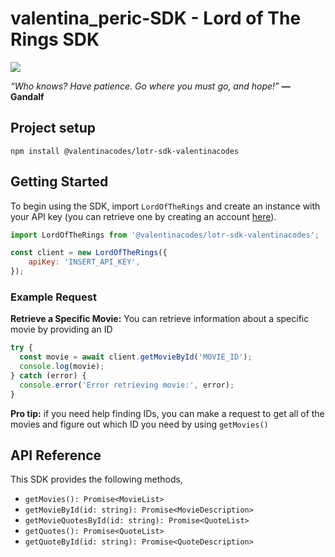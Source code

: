 # valentina_peric-SDK - Lord of The Rings SDK 
 
 ![](https://media.giphy.com/media/g7SFZQGzS4HwQ/giphy.gif)
 
_“Who knows? Have patience. Go where you must go, and hope!”_ **— Gandalf**

## Project setup
```
npm install @valentinacodes/lotr-sdk-valentinacodes
```

## Getting Started

To begin using the SDK, import `LordOfTheRings` and create an instance with your API key (you can retrieve one by creating an account [here](https://the-one-api.dev/)).

```javascript
import LordOfTheRings from '@valentinacodes/lotr-sdk-valentinacodes';

const client = new LordOfTheRings({
    apiKey: 'INSERT_API_KEY',
});
```

### Example Request

**Retrieve a Specific Movie:** You can retrieve information about a specific movie by providing an ID

```javascript
try {
  const movie = await client.getMovieById('MOVIE_ID');
  console.log(movie);
} catch (error) {
  console.error('Error retrieving movie:', error);
}
```

**Pro tip:** if you need help finding IDs, you can make a request to get all of the movies and figure out which ID you need by using `getMovies()`

## API Reference

This SDK provides the following methods,
* `getMovies(): Promise<MovieList>`
* `getMovieById(id: string): Promise<MovieDescription>`
* `getMovieQuotesById(id: string): Promise<QuoteList>`
* `getQuotes(): Promise<QuoteList>`
* `getQuoteById(id: string): Promise<QuoteDescription>`
